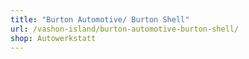 ```yaml
---
title: "Burton Automotive/ Burton Shell"
url: /vashon-island/burton-automotive-burton-shell/
shop: Autowerkstatt
---
```

